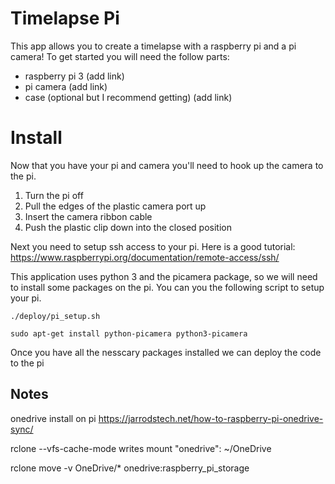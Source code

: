 # Timelapse Pi
This app allows you to create a timelapse with a raspberry pi and a pi camera! To get started you will need the follow parts:

* raspberry pi 3 (add link)
* pi camera (add link)
* case (optional but I recommend getting) (add link)

# Install
Now that you have your pi and camera you'll need to hook up the camera to the pi.
<ol>
<li>Turn the pi off</li>
<li>Pull the edges of the plastic camera port up</li>
<li>Insert the camera ribbon cable</li>
<li>Push the plastic clip down into the closed position</li>
</ol>

Next you need to setup ssh access to your pi. Here is a good tutorial: https://www.raspberrypi.org/documentation/remote-access/ssh/

This application uses python 3 and the picamera package, so we will need to install some packages on the pi. You can you the following script to setup your pi.

`./deploy/pi_setup.sh`

`sudo apt-get install python-picamera python3-picamera`

Once you have all the nesscary packages installed we can deploy the code to the pi


## Notes

onedrive install on pi
https://jarrodstech.net/how-to-raspberry-pi-onedrive-sync/

 rclone --vfs-cache-mode writes mount "onedrive":  ~/OneDrive


rclone move -v OneDrive/* onedrive:raspberry_pi_storage
